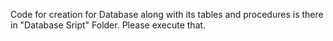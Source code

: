 Code for creation for Database along with its tables and procedures is there in "Database Sript" Folder. Please execute that.
